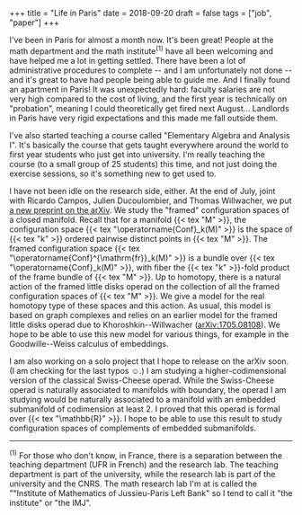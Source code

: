 +++
title = "Life in Paris"
date = 2018-09-20
draft = false
tags = ["job", "paper"]
+++

I've been in Paris for almost a month now.
It's been great!
People at the math department and the math institute<sup>(1)</sup> have all been welcoming and have helped me a lot in getting settled.
There have been a lot of administrative procedures to complete -- and I am unfortunately not done -- and it's great to have had people being able to guide me.
And I finally found an apartment in Paris!
It was unexpectedly hard: faculty salaries are not very high compared to the cost of living, and the first year is technically on "probation", meaning I could theoretically get fired next August...
Landlords in Paris have very rigid expectations and this made me fall outside them.
<!--more-->

I've also started teaching a course called "Elementary Algebra and Analysis I".
It's basically the course that gets taught everywhere around the world to first year students who just get into university.
I'm really teaching the course (to a small group of 25 students) this time, and not just doing the exercise sessions, so it's something new to get used to.

I have not been idle on the research side, either.
At the end of July, joint with Ricardo Campos, Julien Ducoulombier, and Thomas Willwacher, we put [a new preprint on the arXiv](https://arxiv.org/abs/1807.08319).
We study the "framed" configuration spaces of a closed manifold.
Recall that for a manifold {{< tex "M" >}}, the configuration space {{< tex "\operatorname{Conf}_k(M)" >}} is the space of {{< tex "k" >}} ordered pairwise distinct points in {{< tex "M" >}}.
The framed configuration space {{< tex "\operatorname{Conf}^{\mathrm{fr}}_k(M)" >}} is a bundle over {{< tex "\operatorname{Conf}_k(M)" >}}, with fiber the {{< tex "k" >}}-fold product of the frame bundle of {{< tex "M" >}}.
Up to homotopy, there is a natural action of the framed little disks operad on the collection of all the framed configuration spaces of {{< tex "M" >}}.
We give a model for the real homotopy type of these spaces and this action.
As usual, this model is based on graph complexes and relies on an earlier model for the framed little disks operad due to Khoroshkin--Willwacher ([arXiv:1705.08108](https://arxiv.org/abs/1705.08108)).
We hope to be able to use this new model for various things, for example in the Goodwille--Weiss calculus of embeddings.

I am also working on a solo project that I hope to release on the arXiv soon.
(I am checking for the last typos ☺.)
I am studying a higher-codimensional version of the classical Swiss-Cheese operad.
While the Swiss-Cheese operad is naturally associated to manifolds with boundary, the operad I am studying would be naturally associated to a manifold with an embedded submanifold of codimension at least 2.
I proved that this operad is formal over {{< tex "\mathbb{R}" >}}.
I hope to be able to use this result to study configuration spaces of complements of embedded submanifolds.

---

<sup>(1)</sup> For those who don't know, in France, there is a separation between the teaching department (UFR in French) and the research lab.
The teaching department is part of the university, while the research lab is part of the university and the CNRS.
The math research lab I'm at is called the ""Institute of Mathematics of Jussieu-Paris Left Bank" so I tend to call it "the institute" or "the IMJ".
